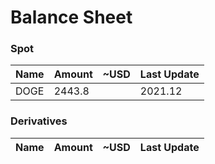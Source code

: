 # Balance Sheet

### Spot

|Name|Amount|~USD|Last Update|
|---|---|---|---|
|DOGE|2443.8||2021.12|


### Derivatives

|Name|Amount|~USD|Last Update|
|---|---|---|---|


